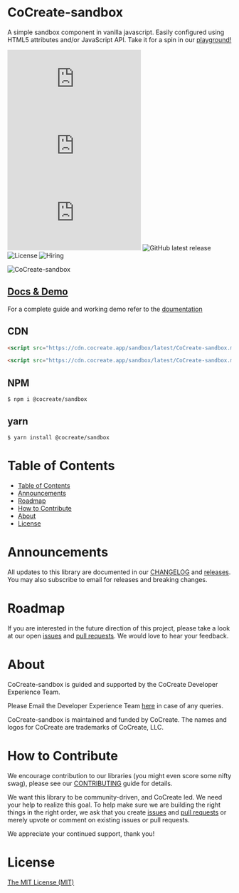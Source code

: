 # CoCreate-sandbox

A simple sandbox component in vanilla javascript. Easily configured using HTML5 attributes and/or JavaScript API. Take it for a spin in our [playground!](https://cocreate.app/docs/sandbox)

![minified](https://img.badgesize.io/https://cdn.cocreate.app/sandbox/latest/CoCreate-sandbox.min.js?style=flat-square&label=minified&color=orange)
![gzip](https://img.badgesize.io/https://cdn.cocreate.app/sandbox/latest/CoCreate-sandbox.min.js?compression=gzip&style=flat-square&label=gzip&color=yellow)
![brotli](https://img.badgesize.io/https://cdn.cocreate.app/sandbox/latest/CoCreate-sandbox.min.js?compression=brotli&style=flat-square&label=brotli)
![GitHub latest release](https://img.shields.io/github/v/release/CoCreate-app/CoCreate-sandbox?style=flat-square)
![License](https://img.shields.io/github/license/CoCreate-app/CoCreate-sandbox?style=flat-square)
![Hiring](https://img.shields.io/static/v1?style=flat-square&label=&message=Hiring&color=blueviolet)

![CoCreate-sandbox](https://cdn.cocreate.app/docs/CoCreate-sandbox.gif)

## [Docs & Demo](https://cocreate.app/docs/clone)

For a complete guide and working demo refer to the [doumentation](https://cocreate.app/docs/sandbox)

## CDN

```html
<script src="https://cdn.cocreate.app/sandbox/latest/CoCreate-sandbox.min.js"></script>
```

```html
<script src="https://cdn.cocreate.app/sandbox/latest/CoCreate-sandbox.min.css"></script>
```

## NPM

```shell
$ npm i @cocreate/sandbox
```

## yarn

```shell
$ yarn install @cocreate/sandbox
```

# Table of Contents

- [Table of Contents](#table-of-contents)
- [Announcements](#announcements)
- [Roadmap](#roadmap)
- [How to Contribute](#how-to-contribute)
- [About](#about)
- [License](#license)

<a name="announcements"></a>

# Announcements

All updates to this library are documented in our [CHANGELOG](https://github.com/CoCreate-app/CoCreate-sandbox/blob/master/CHANGELOG.md) and [releases](https://github.com/CoCreate-app/CoCreate-sandbox/releases). You may also subscribe to email for releases and breaking changes.

<a name="roadmap"></a>

# Roadmap

If you are interested in the future direction of this project, please take a look at our open [issues](https://github.com/CoCreate-app/CoCreate-sandbox/issues) and [pull requests](https://github.com/CoCreate-app/CoCreate-sandbox/pulls). We would love to hear your feedback.

<a name="about"></a>

# About

CoCreate-sandbox is guided and supported by the CoCreate Developer Experience Team.

Please Email the Developer Experience Team [here](mailto:develop@cocreate.app) in case of any queries.

CoCreate-sandbox is maintained and funded by CoCreate. The names and logos for CoCreate are trademarks of CoCreate, LLC.

<a name="contribute"></a>

# How to Contribute

We encourage contribution to our libraries (you might even score some nifty swag), please see our [CONTRIBUTING](https://github.com/CoCreate-app/CoCreate-sandbox/blob/master/CONTRIBUTING.md) guide for details.

We want this library to be community-driven, and CoCreate led. We need your help to realize this goal. To help make sure we are building the right things in the right order, we ask that you create [issues](https://github.com/CoCreate-app/CoCreate-sandbox/issues) and [pull requests](https://github.com/CoCreate-app/CoCreate-sandbox/pulls) or merely upvote or comment on existing issues or pull requests.

We appreciate your continued support, thank you!


# License

[The MIT License (MIT)](https://github.com/CoCreate-app/CoCreate-sandbox/blob/master/LICENSE)

